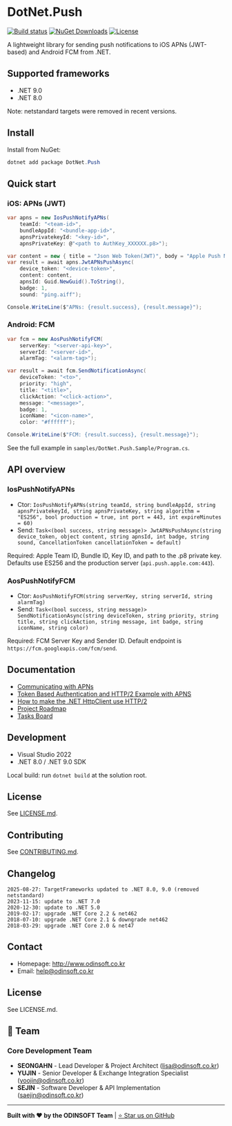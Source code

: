 # DotNet.Push

[![Build status](https://ci.appveyor.com/api/projects/status/dnp9i3t6sexv9tpa?svg=true)](https://ci.appveyor.com/project/lisa3907/dotnet-push)
[![NuGet Downloads](https://img.shields.io/nuget/dt/dotnet.push.svg)](https://www.nuget.org/packages/dotnet.push)
[![License](https://img.shields.io/github/license/lisa3907/dotnet.push.svg)](LICENSE.md)

A lightweight library for sending push notifications to iOS APNs (JWT-based) and Android FCM from .NET.

## Supported frameworks

- .NET 9.0
- .NET 8.0

Note: netstandard targets were removed in recent versions.

## Install

Install from NuGet:

```powershell
dotnet add package DotNet.Push
```

## Quick start

### iOS: APNs (JWT)

```csharp
var apns = new IosPushNotifyAPNs(
	teamId: "<team-id>",
	bundleAppId: "<bundle-app-id>",
	apnsPrivatekeyId: "<key-id>",
	apnsPrivateKey: @"<path to AuthKey_XXXXXX.p8>");

var content = new { title = "Json Web Token(JWT)", body = "Apple Push Notification Service(APNs)" };
var result = await apns.JwtAPNsPushAsync(
	device_token: "<device-token>",
	content: content,
	apnsId: Guid.NewGuid().ToString(),
	badge: 1,
	sound: "ping.aiff");

Console.WriteLine($"APNs: {result.success}, {result.message}");
```

### Android: FCM

```csharp
var fcm = new AosPushNotifyFCM(
	serverKey: "<server-api-key>",
	serverId: "<server-id>",
	alarmTag: "<alarm-tag>");

var result = await fcm.SendNotificationAsync(
	deviceToken: "<to>",
	priority: "high",
	title: "<title>",
	clickAction: "<click-action>",
	message: "<message>",
	badge: 1,
	iconName: "<icon-name>",
	color: "#ffffff");

Console.WriteLine($"FCM: {result.success}, {result.message}");
```

See the full example in `samples/DotNet.Push.Sample/Program.cs`.

## API overview

### IosPushNotifyAPNs

- Ctor: `IosPushNotifyAPNs(string teamId, string bundleAppId, string apnsPrivatekeyId, string apnsPrivateKey, string algorithm = "ES256", bool production = true, int port = 443, int expireMinutes = 60)`
- Send: `Task<(bool success, string message)> JwtAPNsPushAsync(string device_token, object content, string apnsId, int badge, string sound, CancellationToken cancellationToken = default)`

Required: Apple Team ID, Bundle ID, Key ID, and path to the .p8 private key. Defaults use ES256 and the production server (`api.push.apple.com:443`).

### AosPushNotifyFCM

- Ctor: `AosPushNotifyFCM(string serverKey, string serverId, string alarmTag)`
- Send: `Task<(bool success, string message)> SendNotificationAsync(string deviceToken, string priority, string title, string clickAction, string message, int badge, string iconName, string color)`

Required: FCM Server Key and Sender ID. Default endpoint is `https://fcm.googleapis.com/fcm/send`.

## Documentation

- [Communicating with APNs](docs/communicate_apns.md)
- [Token Based Authentication and HTTP/2 Example with APNS](docs/generate_auth_key.md)
- [How to make the .NET HttpClient use HTTP/2](docs/http2handler.md)
- [Project Roadmap](docs/ROADMAP.md)
- [Tasks Board](docs/TASK.md)

## Development

- Visual Studio 2022
- .NET 8.0 / .NET 9.0 SDK

Local build: run `dotnet build` at the solution root.

## License

See [LICENSE.md](LICENSE.md).

## Contributing

See [CONTRIBUTING.md](docs/CONTRIBUTING.md).

## Changelog

```
2025-08-27: TargetFrameworks updated to .NET 8.0, 9.0 (removed netstandard)
2023-11-15: update to .NET 7.0
2020-12-30: update to .NET 5.0
2019-02-17: upgrade .NET Core 2.2 & net462
2018-07-10: upgrade .NET Core 2.1 & downgrade net462
2018-03-29: upgrade .NET Core 2.0 & net47
```

## Contact

- Homepage: http://www.odinsoft.co.kr
- Email: help@odinsoft.co.kr

## License

See LICENSE.md.

## 👥 Team

### **Core Development Team**
- **SEONGAHN** - Lead Developer & Project Architect ([lisa@odinsoft.co.kr](mailto:lisa@odinsoft.co.kr))
- **YUJIN** - Senior Developer & Exchange Integration Specialist ([yoojin@odinsoft.co.kr](mailto:yoojin@odinsoft.co.kr))
- **SEJIN** - Software Developer & API Implementation ([saejin@odinsoft.co.kr](mailto:saejin@odinsoft.co.kr))

---

**Built with ❤️ by the ODINSOFT Team** | [⭐ Star us on GitHub](https://github.com/odinsoft-lab/dotnet.push)
